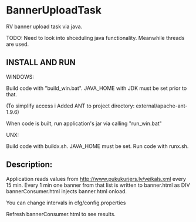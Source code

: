 # BannerUploadTask
RV banner upload task via java.

TODO: Need to look into shceduling java functionality. 
Meanwhile threads are used. 

INSTALL AND RUN
------------------
WINDOWS:

Build code with "build_win.bat". 
JAVA_HOME with JDK must be set prior to that. 

(To simplify access i Added ANT to project directory: external/apache-ant-1.9.6)  

When code is built, run application's jar via calling "run_win.bat"


UNX:

Build code with buildx.sh. JAVA_HOME must be set. 
Run code with runx.sh.


Description:
-------------------
Application reads values from http://www.pukukurjers.lv/veikals.xml every 15 min.
Every 1 min one banner from that list is written to banner.html as DIV
bannerConsumer.html injects banner.html onload.

You can change intervals in cfg/config.properties 


Refresh bannerConsumer.html to see results.

